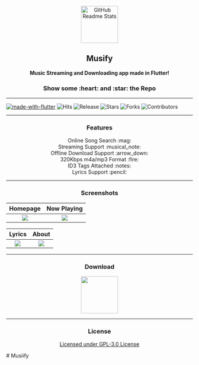 <p align="center">
 <img width="100px" src="https://telegra.ph/file/ceab212e2a6cb5c0ea087.png" align="center" alt="GitHub Readme Stats" />
 <h2 align="center"><b>Musify</b></h2>
 <p align="center"><b>Music Streaming and Downloading app made in Flutter!</b></p>
</p>

<h3 align="center">Show some :heart: and :star: the Repo</h3>

---
[![made-with-flutter](https://img.shields.io/badge/Made%20with-Flutter-1f425f.svg)](https://flutter.dev/) ![Hits](https://hits.seeyoufarm.com/api/count/incr/badge.svg?url=https://github.com/Harsh-23/Musify&title=Views) ![Release](https://img.shields.io/github/v/release/Harsh-23/Musify) ![Stars](https://img.shields.io/github/stars/Harsh-23/Musify) ![Forks](https://img.shields.io/github/forks/Harsh-23/Musify) ![Contributors](https://img.shields.io/github/contributors/Harsh-23/Musify) 

---

  <h3 align="center">Features</h3>
  <p align="center">
    Online Song Search :mag:<br>
    Streaming Support :musical_note:<br>
    Offline Download Support :arrow_down:<br>
    320Kbps m4a/mp3 Format :fire:<br>
    ID3 Tags Attached :notes:<br>
  	Lyrics Support :pencil:<br>

---

  <h3 align="center">Screenshots</h3>
  
  Homepage             |  Now Playing
:-------------------------:|:-------------------------:
![](https://telegra.ph/file/902d4e7951a58ffd3d31c.png)  |  ![](https://telegra.ph/file/912e91bc24753c3d8fc46.png)


  Lyrics             |  About
:-------------------------:|:-------------------------:
![](https://telegra.ph/file/5182d60b3483c5abb60d9.png)  |  ![](https://telegra.ph/file/f54155f803bbfe9271321.png)

---

  <h3 align="center">Download</h3>
  <p align="center" ><a href="https://github.com/Harsh-23/Musify/releases" rel="GitHub Releases"><img width="100" height="100" src="https://telegra.ph/file/21bb2cc648561f192cea4.png"></a></p>

---
  <h3 align="center">License</h3>
  <p align="center" ><a href="https://github.com/Harsh-23/Musify/blob/master/LICENSE.md" rel="License">Licensed under GPL-3.0 License</a></p>
#   M u s i i f y  
 